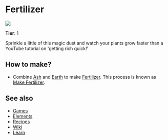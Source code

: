 # Fertilizer

![](/wiki/images/item.fertilizer.png)

**Tier**: 1

Sprinkle a little of this magic dust and watch your plants grow faster than a YouTube tutorial on 'getting rich quick!'

## How to make?

* Combine [Ash](/wiki/elements/ash) and [Earth](/wiki/elements/earth) to make [Fertilizer](/wiki/elements/fertilizer). This process is known as [Make Fertilizer](/wiki/recipes/make-fertilizer).

## See also

* [Games](/wiki/games)
* [Elements](/wiki/elements)
* [Recipes](/wiki/recipes)
* [Wiki](/wiki/index)
* [Learn](/learn/index)